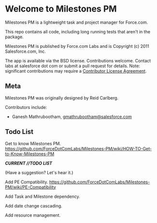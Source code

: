 Welcome to Milestones PM
========================

Milestones PM is a lightweight task and project manager for Force.com.

This repo contains all code, including long running tests that aren't in the package.

Milestones PM is published by Force.com Labs and is Copyright (c) 2011 Salesforce.com, Inc.

The app is available via the BSD license.  Contributions welcome. Contact labs at salesforce dot com or submit a pull request for details.  Note: significant contributions may require a [Contributor License Agreement](http://blogs.developerforce.com/labs/files/2011/08/Salesforce_OpenSource_Contributor_Agreement_20110610.pdf).

Meta
----
Milestones PM was originally designed by Reid Carlberg.

Contributors include:

* Ganesh Mathrubootham, gmathrubootham@salesforce.com

Todo List
---------

Get to know Milestones PM. https://github.com/ForceDotComLabs/Milestones-PM/wiki/HOW-TO-Get-to-Know-Milestones-PM

***CURRENT //TODO LIST***

(Have a suggestion?  Let's hear it.)

Add PE Compatibility.  https://github.com/ForceDotComLabs/Milestones-PM/wiki/PE-Compatibility

Add Task and Milestone dependency.

Add date change cascading.

Add resource management.